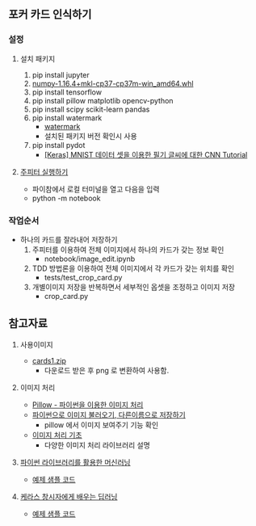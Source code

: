 ## 포커 카드 인식하기

### 설정 

1. 설치 패키지
    1. pip install jupyter
    1. [numpy-1.16.4+mkl-cp37-cp37m-win_amd64.whl](https://www.lfd.uci.edu/~gohlke/pythonlibs/#numpy)
    1. pip install tensorflow
    1. pip install pillow matplotlib opencv-python
    1. pip install scipy scikit-learn pandas
    1. pip install watermark
        - [watermark](https://github.com/rasbt/watermark#installation-and-updating)
        - 설치된 패키지 버전 확인시 사용
    1. pip install pydot
        - [[Keras] MNIST 데이터 셋을 이용한 필기 글씨에 대한 CNN Tutorial](https://pinkwink.kr/1121?category=580892)

1. [주피터 실행하기](https://dojang.io/mod/page/view.php?id=2457) 
    - 파이참에서 로컬 터미널을 열고 다음을 입력
    - python -m notebook


### 작업순서

* 하나의 카드를 잘라내어 저장하기
    1. 주피터를 이용하여 전체 이미지에서 하나의 카드가 갖는 정보 확인
        - notebook/image_edit.ipynb
    1. TDD 방법론을 이용하여 전체 이미지에서 각 카드가 갖는 위치를 확인
        - tests/test_crop_card.py
    1. 개별이미지 저장을 반복하면서 세부적인 옵셋을 조정하고 이미지 저장
        - crop_card.py
 

## 참고자료

1. 사용이미지
    - [cards1.zip](http://snap2objects.com/downloads/cards1.zip)
        - 다운로드 받은 후 png 로 변환하여 사용함.
1. 이미지 처리
    * [Pillow - 파이썬을 이용한 이미지 처리](https://wikidocs.net/26471)
    * [파이썬으로 이미지 불러오기, 다른이름으로 저장하기](https://classicismist.blogspot.com/2019/03/by-pillow.html)
        * pillow 에서 이미지 보여주기 기능 확인
    * [이미지 처리 기초](https://datascienceschool.net/view-notebook/9af8d8e93c084bc49f0ac2bb8a20e2a4/)
        * 다양한 이미지 처리 라이브러리 설명

1. [파이썬 라이브러리를 활용한 머신러닝](http://www.yes24.com/Product/Goods/42806875)
    - [예제 샘플 코드](https://github.com/rickiepark/introduction_to_ml_with_python)    
1. [케라스 창시자에게 배우는 딥러닝](http://www.yes24.com/Product/goods/65050162)
    - [예제 샘플 코드](https://github.com/gilbutITbook/006975)    
